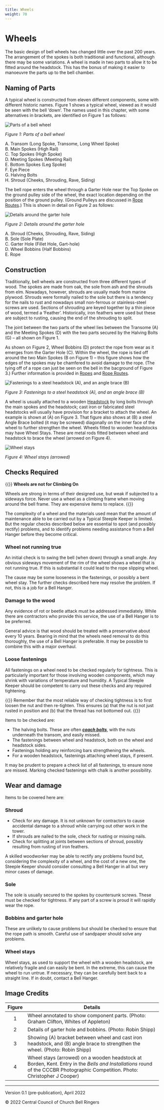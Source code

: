 ```yaml
---
title: Wheels
weight: 70
---
```


# Wheels

The basic design of bell wheels has changed little over the past 200 years. The arrangement of the spokes is both traditional and functional, although there may be some variations. A wheel is made in two parts to allow it to be fitted around the headstock. This has the bonus of making it easier to manoeuvre the parts up to the bell chamber.

## Naming of Parts

A typical wheel is constructed from eleven different components, some with different historic names. Figure 1 shows a typical wheel, viewed as it would be seen with the bell ‘down’. The names used in this chapter, with some alternatives in brackets, are identified on Figure 1 as follows:

![Parts of a bell wheel](figure-1.jpg)

*Figure 1: Parts of a bell wheel*

A.	Transom (Long Spoke, Transome, Long Wheel Spoke)  
B.	Main Spokes (High Rail)  
C.	Top Spokes (High Spoke)  
D.	Meeting Spokes (Meeting Rail)  
E.	Bottom Spokes (Leg Spoke)  
F.	Eye Piece  
G.	Halving Bolts  
H.	Shroud (Cheeks, Shrouding, Rave, Siding)

The bell rope enters the wheel through a Garter Hole near the Top Spoke on the ground pulley side of the wheel, the exact location depending on the position of the ground pulley. (Ground Pulleys are discussed in [Rope Routes](/docs/110-rope-route).) This is shown in detail on Figure 2 as follows:

![Details around the garter hole](figure-2.jpg)

*Figure 2: Details around the garter hole*

A.	Shroud (Cheeks, Shrouding, Rave, Siding)  
B.	Sole (Sole Plate)  
C.	Garter Hole (Fillet Hole, Gart-hole)  
D.	Wheel Bobbins (Half Bobbins)  
E.	Rope

## Construction

Traditionally, bell wheels are constructed from three different types of wood. The spokes are made from oak, the sole from ash and the shrouds from elm. Nowadays, however, shrouds are usually made from marine plywood. Shrouds were formally nailed to the sole but there is a tendency for the nails to rust and nowadays small non-ferrous or stainless-steel screws are used. Sections of shrouding are keyed together by a thin piece of wood, termed a ‘Feather’. Historically, iron feathers were used but these are subject to rusting, causing the end of the shrouding to split.

The joint between the two parts of the wheel lies between the Transome (A) and the Meeting Spokes (D) with the two parts secured by the Halving Bolts (G) – all shown on Figure 1.

As shown on Figure 2, Wheel Bobbins (D) protect the rope from wear as it emerges from the Garter Hole (C). Within the wheel, the rope is tied off around the two Main Spokes (B on Figure 1) – this figure shows how the edges of the spokes may be chamfered to avoid damage to the rope. (The tying off of a rope can just be seen on the bell in the bacground of Figure 3.) Further information is provided in [Ropes](/docs/120-ropes) and [Rope Routes](/docs/110-rope-route).

![Fastenings to a steel headstock (A), and an angle brace (B)](figure-3.jpg)

*Figure 3: Fastenings to a steel headstock (A), and an angle brace (B)*

A wheel is usually attached to a wooden [Headstock](/docs/160-headstocks) by long bolts through the main spokes and the headstock; cast iron or fabricated steel headstocks will usually have provision for a bracket to attach the wheel. An example is shown at (A) on Figure 3. That figure also shows at (B) a steel Angle Brace bolted (it may be screwed) diagonally on the inner face of the wheel to further strengthen the wheel. Wheels fitted to wooden headstocks may have Wheel Stays. These are metal rods fitted between wheel and headstock to brace the wheel (arrowed on Figure 4).

![Wheel stays](figure-4.jpg)

*Figure 4: Wheel stays (arrowed)*

## Checks Required

{{<hint danger>}}
**Wheels are not for Climbing On**

Wheels are strong in terms of their designed use, but weak if subjected to a sideways force. Never use a wheel as a climbing frame when moving around the bell frame. They are expensive items to replace.
{{</hint>}}

The complexity of a wheel and the materials used mean that the amount of maintenance able to be carried out by a Typical Steeple Keeper is limited. But the regular checks described below are essential to spot (and possibly rectify) problems, and to identify problems needing assistance from a Bell Hanger before they become critical.

### Wheel not running true

An initial check is to swing the bell (when down) through a small angle. Any obvious sideways movement of the rim of the wheel shows a wheel that is not running true. If this is substantial it could lead to the rope slipping wheel.

The cause may be some looseness in the fastenings, or possibly a bent wheel stay. The further checks described here may resolve the problem. If not, this is a job for a Bell Hanger.

### Damage to the wood

Any evidence of rot or beetle attack must be addressed immediately. While there are contractors who provide this service, the use of a Bell Hanger is to be preferred.

General advice is that wood should be treated with a preservative about every 10 years. Bearing in mind that the wheels need removal to do this thoroughly, the use of a Bell Hanger is preferable. It may be possible to combine this with a major overhaul.

### Loose fastenings

All fastenings on a wheel need to be checked regularly for tightness. This is particularly important for those involving wooden components, which may shrink with variations of temperature and humidity. A Typical Steeple Keeper should be competent to carry out these checks and any required tightening.

{{<hint warning>}}
Remember that the most reliable way of checking tightness is to first loosen the nut and then re-tighten. This ensures (a) that the nut is not just rusted in position and (b) that the thread has not bottomed out.
{{</hint>}}


Items to be checked are:
- The halving bolts. These are often ***[coach bolts](/docs/170-glossary/#coach-bolts)***, with the nuts underneath the transom, and easily missed.
- The fastenings between wheel and headstock, both on the wheel and headstock sides.
- Fastenings holding any reinforcing bars strengthening the wheels.
- For a wooden headstock, fastenings attaching wheel stays, if present.

It may be prudent to prepare a check list of all fastenings, to ensure none are missed. Marking checked fastenings with chalk is another possibility.

## Wear and damage

Items to be covered here are:

### Shroud

- Check for any damage. It is not unknown for contractors to cause accidental damage to a shroud while carrying out other work in the tower.
- If shrouds are nailed to the sole, check for rusting or missing nails.
- Check for splitting at joints between sections of shroud, possibly resulting from rusting of iron feathers.

A skilled woodworker may be able to rectify any problems found but, considering the complexity of a wheel, and the cost of a new one, the Steeple Keeper should consider consulting a Bell Hanger in all but very minor cases of damage.

### Sole

The sole is usually secured to the spokes by countersunk screws. These must be checked for tightness. If any part of a screw is proud it will rapidly wear the rope.

### Bobbins and garter hole

These are unlikely to cause problems but should be checked to ensure that the rope path is smooth. Careful use of sandpaper should solve any problems.

### Wheel stays

Wheel stays, as used to support the wheel with a wooden headstock, are relatively fragile and can easily be bent. In the extreme, this can cause the wheel to run untrue. If necessary, they can be carefully bent back to a straight line. If in doubt, contact a Bell Hanger.

## Image Credits

| Figure | Details | 
| :---: | --- | 
| 1 | Wheel annotated to show component parts. (Photo: Graham Clifton, Whites of Appleton) |
| 2 | Details of garter hole and bobbins. (Photo: Robin Shipp) |
| 3 | Showing (A) bracket between wheel and cast iron headstock, and (B) angle brace to strengthen the wheel. (Photo: Robin Shipp) |
| 4 | Wheel stays (arrowed) on a wooden headstock at Borden, Kent. Entry in the *Bells and Installations* round of the CCCBR Photographic Competition. Photo: Christopher J Cooper)  |


----

Version 0.1 (pre-publication), April 2022

© 2022 Central Council of Church Bell Ringers


